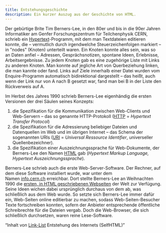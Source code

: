 ```yaml
---
title: Entstehungsgeschichte
description: Ein kurzer Auszug aus der Geschichte von HTML.
---
```


Der gebürtige Brite Tim Berners-Lee, in den 80er und bis in die 90er Jahren Informatiker am Genfer Forschungszentrum für Teilchenphysik CERN, schrieb ein [Hypertext](https://wiki.selfhtml.org/wiki/Hypertext)-Programm, mit dem man Textdateien editieren konnte, die – vermutlich durch irgendwelche Steuerzeichenfolgen markiert – in "nodes" (Knoten) unterteilt waren. Ein Knoten konnte alles sein, was so an Daten anfiel – Adressen, Gesprächsnotizen, spontane Ideen, Erlebnisse, Arbeitsergebnisse. Zu jedem Knoten gab es eine zugehörige Liste mit Links zu anderen Knoten. Man konnte auf jegliche Art von Querbeziehung linken, die man kannte oder fand. Links auf Ziele innerhalb einer Datei wurden vom Enquire-Programm automatisch bidirektional dargestellt – das heißt, auch wenn der Link nur von A nach B gesetzt war, fand man bei B in der Liste den Rückverweis auf A.

Im Herbst des Jahres 1990 schrieb Berners-Lee eigenhändig die ersten Versionen der drei Säulen seines Konzepts:

1. die Spezifikation für die Kommunikation zwischen Web-Clients und Web-Servern – das so genannte HTTP-Protokoll ([HTTP](https://wiki.selfhtml.org/wiki/HTTP) = *Hypertext Transfer Protocol*)
2. die Spezifikation für die Adressierung beliebiger Dateien und Datenquellen im Web und im übrigen Internet – das Schema der sogenannten URIs ([URI](https://wiki.selfhtml.org/wiki/Urn-url-uri-iri) = *Universal Ressource Identifier*, universeller Quellenbezeichner).
3. die Spezifikation einer Auszeichnungssprache für Web-Dokumente, der Berners-Lee den Namen [HTML](https://wiki.selfhtml.org/wiki/HTML/Tutorials/Entstehung_und_Entwicklung) gab (*Hypertext Markup Language, Hypertext Auszeichnungssprache*).

Berners-Lee schrieb auch die erste Web-Server-Software. Der Rechner, auf dem diese Software installiert wurde, war unter dem Namen [info.cern.ch](http://info.cern.ch/) erreichbar. Dort stellte Berners-Lee an Weihnachten 1990 die [ersten, in HTML geschriebenen Webseiten](http://info.cern.ch/) der Welt zur Verfügung. Seine Ideen wichen dabei ursprünglich durchaus von dem ab, was schließlich aus dem Web wurde. So setzte sich Berners-Lee immer dafür ein, Web-Seiten online editierbar zu machen, sodass Web-Seiten-Besucher Texte fortschreiben konnten, sofern der Anbieter entsprechende öffentliche Schreibrechte für die Dateien vergab. Doch die Web-Browser, die sich schließlich durchsetzen, waren reine Lese-Software.

“Inhalt von [Link-List](../Link-List%2021b3dbaca8474f05ac13eec18a34b2cd.md) Entstehung des Internets (SelfHTML)”
